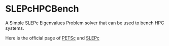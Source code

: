 SLEPcHPCBench
=============

A Simple SLEPc Eigenvalues Problem  solver that can be used to bench HPC systems.

Here is the official page of [PETSc](http://www.mcs.anl.gov/petsc/) and [SLEPc](http://slepc.upv.es)
